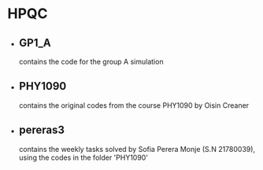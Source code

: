 # HPQC
- ## GP1_A
   contains the code for the group A simulation
- ## PHY1090
  contains the original codes from the course PHY1090 by Oisin Creaner
- ## pereras3
  contains the weekly tasks solved by Sofia Perera Monje (S.N 21780039), using the codes in the folder 'PHY1090'
